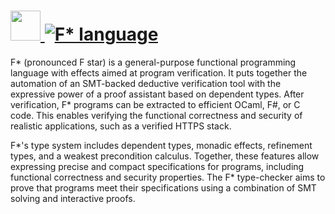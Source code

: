 # [<img src="https://cdn.jsdelivr.net/gh/AdmiringWorm/chocolatey-packages@0557123379b71b0c289d0ca43351bc9f743141e4/icons/fstar.png" height="48" width="48" /> ![F* language](https://img.shields.io/chocolatey/v/fstar.svg?label=F*%20language&style=for-the-badge)](https://chocolatey.org/packages/fstar)

F* (pronounced F star) is a general-purpose functional programming language with effects aimed at program verification. It puts together the automation of an SMT-backed deductive verification tool with the expressive power of a proof assistant based on dependent types. After verification, F* programs can be extracted to efficient OCaml, F#, or C code. This enables verifying the functional correctness and security of realistic applications, such as a verified HTTPS stack.

F*'s type system includes dependent types, monadic effects, refinement types, and a weakest precondition calculus. Together, these features allow expressing precise and compact specifications for programs, including functional correctness and security properties. The F* type-checker aims to prove that programs meet their specifications using a combination of SMT solving and interactive proofs.
